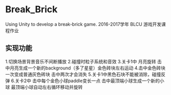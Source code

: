 # Break_Brick
Using Unity to develop a break-brick game.
2016-2017学年 BLCU 游戏开发课程作业
## 实现功能
1.切换场景背景音乐不间断播放
2.碰撞时粒子系统和音效
3.关卡1中 月亮旋转 击中月亮生成一个新的background（多了星星）金色砖块左右运动
4.击中金色砖块一次变成普通灰色砖块 击中两次才会消失
5.关卡1中黑色石块不能被消除，碰撞反弹
6.关卡2中 击中每个金色小球paddle变长一点 击中最顶端小球生成一个新的小球 
  最顶端小球自动左右循环移动并旋转
